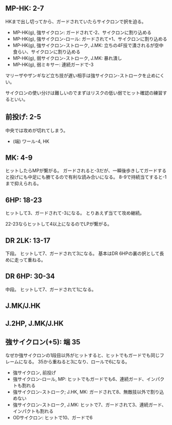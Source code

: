 ## MP-HK: 2-7

HKまで出し切ってから、ガードされていたらサイクロンで択を迫る。

- MP-HK(g), 強サイクロン: ガードされて-2、サイクロンに割り込める
- MP-HK(g), 強サイクロン-ロール: ガードされて+1、サイクロンに割り込める
- MP-HK(g), 強サイクロン-ストローク, J.MK: 立ちの4F技で潰されるが空中食らい、サイクロンに割り込める
- MP-HK(g), 弱サイクロン-ストローク, J.MK: 暴れ潰し
- MP-HK(g), 弱ミキサー: 連続ガードで-3

マリーザやザンギなど立ち技が遅い相手は強サイクロン-ストロークを止めにくい。

サイクロンの使い分けは難しいのでまずはリスクの低い弱でヒット確認の練習するといい。

## 前投げ: 2-5

中央では攻めが切れてしまう。

- (端) ワール-4, HK

## MK: 4-9

ヒットしたらMPが繋がる。
ガードされると-3だが、一瞬後歩きしてガードすると投げにも中足にも勝てるので有利な読み合いになる。
8-9で持続当てすると-1まで抑えられる。

## 6HP: 18-23

ヒットして3、ガードされて-3になる。
とりあえず当てて攻め継続。

22-23ならヒットして4以上になるのでLPが繋がる。

## DR 2LK: 13-17

下段。
ヒットして7、ガードされて3になる。
基本はDR 6HPの裏の択として長めに走って重ねる。

## DR 6HP: 30-34

中段。
ヒットして7、ガードされて1になる。

## J.MK/J.HK

## J.2HP, J.MK/J.HK

## 強サイクロン(+5): 端 35

なぜか強サイクロンの1段目以外がヒットすると、ヒットでもガードでも同じフレームになる。
35から重ねると3になり、ロールで6になる。

- 強サイクロン, 前投げ
- 強サイクロン-ロール, MP: ヒットでもガードでも6、連続ガード、インパクトも割れる
- 強サイクロン-ストローク; J.HK, MK: ガードされて8、無敵技以外で割り込めない
- 強サイクロン-ストローク, J.MK: ヒットで7、ガードされて3、連続ガード、インパクトも割れる
- ODサイクロン: ヒットで10、ガードで6
